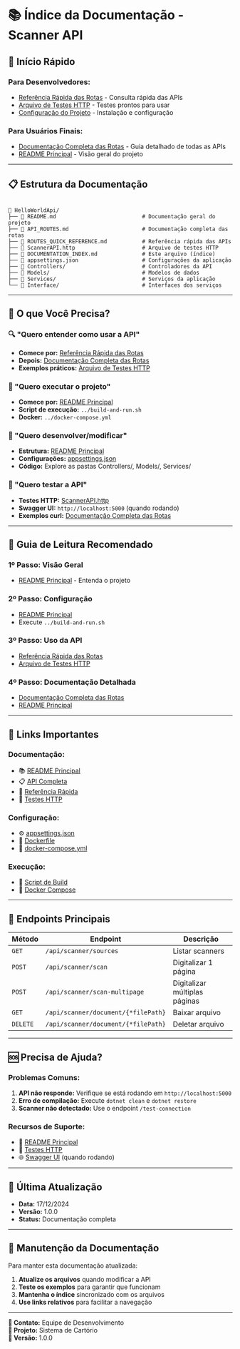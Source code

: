 # 📚 Índice da Documentação - Scanner API

## 🚀 **Início Rápido**

### **Para Desenvolvedores:**

- [Referência Rápida das Rotas](ROUTES_QUICK_REFERENCE.md) - Consulta rápida das APIs
- [Arquivo de Testes HTTP](ScannerAPI.http) - Testes prontos para usar
- [Configuração do Projeto](README.md) - Instalação e configuração

### **Para Usuários Finais:**

- [Documentação Completa das Rotas](API_ROUTES.md) - Guia detalhado de todas as APIs
- [README Principal](../../README.md) - Visão geral do projeto

---

## 📋 **Estrutura da Documentação**

```

📁 HelloWorldApi/
├── 📄 README.md                           # Documentação geral do projeto
├── 📄 API_ROUTES.md                       # Documentação completa das rotas
├── 📄 ROUTES_QUICK_REFERENCE.md           # Referência rápida das APIs
├── 📄 ScannerAPI.http                     # Arquivo de testes HTTP
├── 📄 DOCUMENTATION_INDEX.md              # Este arquivo (índice)
├── 📄 appsettings.json                    # Configurações da aplicação
├── 📁 Controllers/                        # Controladores da API
├── 📁 Models/                             # Modelos de dados
├── 📁 Services/                           # Serviços da aplicação
└── 📁 Interface/                          # Interfaces dos serviços
```

---

## 🎯 **O que Você Precisa?**

### **🔍 "Quero entender como usar a API"**

- **Comece por:** [Referência Rápida das Rotas](ROUTES_QUICK_REFERENCE.md)
- **Depois:** [Documentação Completa das Rotas](API_ROUTES.md)
- **Exemplos práticos:** [Arquivo de Testes HTTP](ScannerAPI.http)

### **🚀 "Quero executar o projeto"**

- **Comece por:** [README Principal](../../README.md)
- **Script de execução:** `../build-and-run.sh`
- **Docker:** `../docker-compose.yml`

### **🔧 "Quero desenvolver/modificar"**

- **Estrutura:** [README Principal](../../README.md)
- **Configurações:** [appsettings.json](appsettings.json)
- **Código:** Explore as pastas Controllers/, Models/, Services/

### **🧪 "Quero testar a API"**

- **Testes HTTP:** [ScannerAPI.http](ScannerAPI.http)
- **Swagger UI:** `http://localhost:5000` (quando rodando)
- **Exemplos curl:** [Documentação Completa das Rotas](API_ROUTES.md)

---

## 📖 **Guia de Leitura Recomendado**

### **1º Passo: Visão Geral**

- [README Principal](../../README.md) - Entenda o projeto

### **2º Passo: Configuração**

- [README Principal](../../README.md#instalação-e-configuração)
- Execute `../build-and-run.sh`

### **3º Passo: Uso da API**

- [Referência Rápida das Rotas](ROUTES_QUICK_REFERENCE.md)
- [Arquivo de Testes HTTP](ScannerAPI.http)

### **4º Passo: Documentação Detalhada**

- [Documentação Completa das Rotas](API_ROUTES.md)
- [README Principal](../../README.md#desenvolvimento)

---

## 🔗 **Links Importantes**

### **Documentação:**

- 📚 [README Principal](../../README.md)
- 📋 [API Completa](API_ROUTES.md)
- 🚀 [Referência Rápida](ROUTES_QUICK_REFERENCE.md)
- 🧪 [Testes HTTP](ScannerAPI.http)

### **Configuração:**

- ⚙️ [appsettings.json](appsettings.json)
- 🐳 [Dockerfile](Dockerfile)
- 🚀 [docker-compose.yml](../../docker-compose.yml)

### **Execução:**

- 🚀 [Script de Build](../../build-and-run.sh)
- 🐳 [Docker Compose](../../docker-compose.yml)

---

## 📱 **Endpoints Principais**

| Método   | Endpoint                            | Descrição                     |
| -------- | ----------------------------------- | ----------------------------- |
| `GET`    | `/api/scanner/sources`              | Listar scanners               |
| `POST`   | `/api/scanner/scan`                 | Digitalizar 1 página          |
| `POST`   | `/api/scanner/scan-multipage`       | Digitalizar múltiplas páginas |
| `GET`    | `/api/scanner/document/{*filePath}` | Baixar arquivo                |
| `DELETE` | `/api/scanner/document/{*filePath}` | Deletar arquivo               |

---

## 🆘 **Precisa de Ajuda?**

### **Problemas Comuns:**

1. **API não responde:** Verifique se está rodando em `http://localhost:5000`
2. **Erro de compilação:** Execute `dotnet clean` e `dotnet restore`
3. **Scanner não detectado:** Use o endpoint `/test-connection`

### **Recursos de Suporte:**

- 📖 [README Principal](../../README.md#troubleshooting)
- 🧪 [Testes HTTP](ScannerAPI.http)
- 🌐 [Swagger UI](http://localhost:5000) (quando rodando)

---

## 📅 **Última Atualização**

- **Data:** 17/12/2024
- **Versão:** 1.0.0
- **Status:** Documentação completa

---

## 🔄 **Manutenção da Documentação**

Para manter esta documentação atualizada:

1. **Atualize os arquivos** quando modificar a API
2. **Teste os exemplos** para garantir que funcionam
3. **Mantenha o índice** sincronizado com os arquivos
4. **Use links relativos** para facilitar a navegação

---

**📧 Contato:** Equipe de Desenvolvimento  
**🏢 Projeto:** Sistema de Cartório  
**📅 Versão:** 1.0.0
